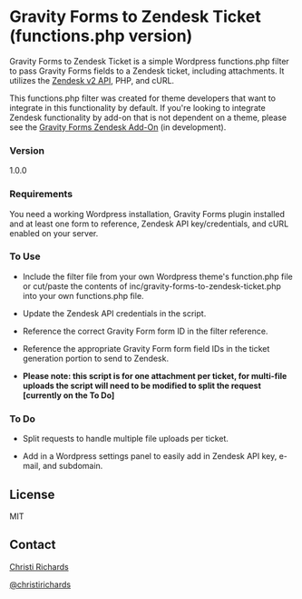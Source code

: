 # Gravity Forms to Zendesk Ticket (functions.php version)

Gravity Forms to Zendesk Ticket is a simple Wordpress functions.php filter to pass Gravity Forms fields to a Zendesk ticket, including attachments.  It utilizes the [Zendesk v2 API](https://developer.zendesk.com/rest_api/docs/core/introduction), PHP, and cURL.

This functions.php filter was created for theme developers that want to integrate in this functionality by default.  If you're looking to integrate Zendesk functionality by add-on that is not dependent on a theme, please see the [Gravity Forms Zendesk Add-On](https://github.com/christirichards/gravity-forms-zendesk) (in development).

### Version
1.0.0

### Requirements

You need a working Wordpress installation, Gravity Forms plugin installed and at least one form to reference, Zendesk API key/credentials, and cURL enabled on your server.

### To Use

- Include the filter file from your own Wordpress theme's function.php file or cut/paste the contents of inc/gravity-forms-to-zendesk-ticket.php into your own functions.php file.

- Update the Zendesk API credentials in the script.

- Reference the correct Gravity Form form ID in the filter reference.

- Reference the appropriate Gravity Form form field IDs in the ticket generation portion to send to Zendesk.

- **Please note: this script is for one attachment per ticket, for multi-file uploads the script will need to be modified to split the request [currently on the To Do]**

### To Do

 - Split requests to handle multiple file uploads per ticket.

 - Add in a Wordpress settings panel to easily add in Zendesk API key, e-mail, and subdomain.

License
----

MIT

Contact
----

[Christi Richards](http://www.christirichards.com)

[@christirichards](http://twitter.com/christirichards)
